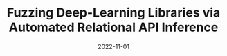---
title: "Fuzzing Deep-Learning Libraries via Automated Relational API Inference"
collection: publications
excerpt: 'Yinlin Deng*, <b>Chenyuan Yang*</b>, Anjiang Wei, Lingming Zhang'
time: 'Nov 2022'
date: 2022-11-01
venue: '30th ACM Joint European Software Engineering Conference and Symposium on the Foundations of Software Engineering'
paperurl: '/files/FSE22-DeepREL.pdf'
short: 'ESEC/FSE 2022'
---